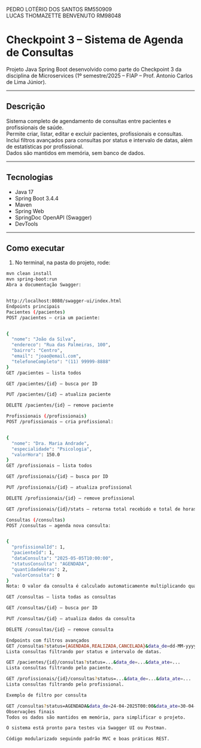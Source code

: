 PEDRO LOTÉRIO DOS SANTOS RM550909  
LUCAS THOMAZETTE BENVENUTO RM98048  

# Checkpoint 3 – Sistema de Agenda de Consultas

Projeto Java Spring Boot desenvolvido como parte do Checkpoint 3 da disciplina de Microservices (1º semestre/2025 – FIAP – Prof. Antonio Carlos de Lima Júnior).

---

## Descrição

Sistema completo de agendamento de consultas entre pacientes e profissionais de saúde.  
Permite criar, listar, editar e excluir pacientes, profissionais e consultas.  
Inclui filtros avançados para consultas por status e intervalo de datas, além de estatísticas por profissional.  
Dados são mantidos em memória, sem banco de dados.

---

## Tecnologias

- Java 17  
- Spring Boot 3.4.4  
- Maven  
- Spring Web  
- SpringDoc OpenAPI (Swagger)  
- DevTools  

---

## Como executar

1. No terminal, na pasta do projeto, rode:

```bash
mvn clean install
mvn spring-boot:run
Abra a documentação Swagger:


http://localhost:8080/swagger-ui/index.html
Endpoints principais
Pacientes (/pacientes)
POST /pacientes – cria um paciente:


{
  "nome": "João da Silva",
  "endereco": "Rua das Palmeiras, 100",
  "bairro": "Centro",
  "email": "joao@email.com",
  "telefoneCompleto": "(11) 99999-8888"
}
GET /pacientes – lista todos

GET /pacientes/{id} – busca por ID

PUT /pacientes/{id} – atualiza paciente

DELETE /pacientes/{id} – remove paciente

Profissionais (/profissionais)
POST /profissionais – cria profissional:


{
  "nome": "Dra. Maria Andrade",
  "especialidade": "Psicologia",
  "valorHora": 150.0
}
GET /profissionais – lista todos

GET /profissionais/{id} – busca por ID

PUT /profissionais/{id} – atualiza profissional

DELETE /profissionais/{id} – remove profissional

GET /profissionais/{id}/stats – retorna total recebido e total de horas do profissional

Consultas (/consultas)
POST /consultas – agenda nova consulta:


{
  "profissionalId": 1,
  "pacienteId": 1,
  "dataConsulta": "2025-05-05T10:00:00",
  "statusConsulta": "AGENDADA",
  "quantidadeHoras": 2,
  "valorConsulta": 0
}
Nota: O valor da consulta é calculado automaticamente multiplicando quantidadeHoras pelo valorHora do profissional.

GET /consultas – lista todas as consultas

GET /consultas/{id} – busca por ID

PUT /consultas/{id} – atualiza dados da consulta

DELETE /consultas/{id} – remove consulta

Endpoints com filtros avançados
GET /consultas?status={AGENDADA,REALIZADA,CANCELADA}&data_de=dd-MM-yyyy'T'HH:mm&data_ate=dd-MM-yyyy'T'HH:mm
Lista consultas filtrando por status e intervalo de datas.

GET /pacientes/{id}/consultas?status=...&data_de=...&data_ate=...
Lista consultas filtrando pelo paciente.

GET /profissionais/{id}/consultas?status=...&data_de=...&data_ate=...
Lista consultas filtrando pelo profissional.

Exemplo de filtro por consulta

GET /consultas?status=AGENDADA&data_de=24-04-2025T00:00&data_ate=30-04-2025T23:59
Observações finais
Todos os dados são mantidos em memória, para simplificar o projeto.

O sistema está pronto para testes via Swagger UI ou Postman.

Código modularizado seguindo padrão MVC e boas práticas REST.
